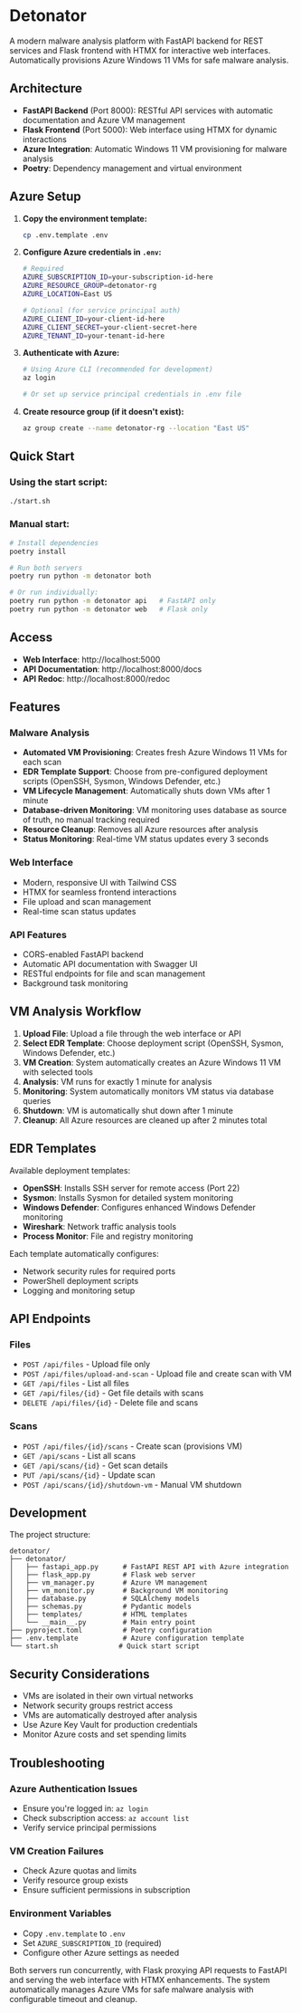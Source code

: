 # Detonator

A modern malware analysis platform with FastAPI backend for REST services and Flask frontend with HTMX for interactive web interfaces. Automatically provisions Azure Windows 11 VMs for safe malware analysis.

## Architecture

- **FastAPI Backend** (Port 8000): RESTful API services with automatic documentation and Azure VM management
- **Flask Frontend** (Port 5000): Web interface using HTMX for dynamic interactions
- **Azure Integration**: Automatic Windows 11 VM provisioning for malware analysis
- **Poetry**: Dependency management and virtual environment

## Azure Setup

1. **Copy the environment template:**
   ```bash
   cp .env.template .env
   ```

2. **Configure Azure credentials in `.env`:**
   ```bash
   # Required
   AZURE_SUBSCRIPTION_ID=your-subscription-id-here
   AZURE_RESOURCE_GROUP=detonator-rg
   AZURE_LOCATION=East US
   
   # Optional (for service principal auth)
   AZURE_CLIENT_ID=your-client-id-here
   AZURE_CLIENT_SECRET=your-client-secret-here
   AZURE_TENANT_ID=your-tenant-id-here
   ```

3. **Authenticate with Azure:**
   ```bash
   # Using Azure CLI (recommended for development)
   az login
   
   # Or set up service principal credentials in .env file
   ```

4. **Create resource group (if it doesn't exist):**
   ```bash
   az group create --name detonator-rg --location "East US"
   ```

## Quick Start

### Using the start script:
```bash
./start.sh
```

### Manual start:
```bash
# Install dependencies
poetry install

# Run both servers
poetry run python -m detonator both

# Or run individually:
poetry run python -m detonator api   # FastAPI only
poetry run python -m detonator web   # Flask only
```

## Access

- **Web Interface**: http://localhost:5000
- **API Documentation**: http://localhost:8000/docs
- **API Redoc**: http://localhost:8000/redoc

## Features

### Malware Analysis
- **Automated VM Provisioning**: Creates fresh Azure Windows 11 VMs for each scan
- **EDR Template Support**: Choose from pre-configured deployment scripts (OpenSSH, Sysmon, Windows Defender, etc.)
- **VM Lifecycle Management**: Automatically shuts down VMs after 1 minute
- **Database-driven Monitoring**: VM monitoring uses database as source of truth, no manual tracking required
- **Resource Cleanup**: Removes all Azure resources after analysis
- **Status Monitoring**: Real-time VM status updates every 3 seconds

### Web Interface
- Modern, responsive UI with Tailwind CSS
- HTMX for seamless frontend interactions
- File upload and scan management
- Real-time scan status updates

### API Features
- CORS-enabled FastAPI backend
- Automatic API documentation with Swagger UI
- RESTful endpoints for file and scan management
- Background task monitoring

## VM Analysis Workflow

1. **Upload File**: Upload a file through the web interface or API
2. **Select EDR Template**: Choose deployment script (OpenSSH, Sysmon, Windows Defender, etc.)
3. **VM Creation**: System automatically creates an Azure Windows 11 VM with selected tools
4. **Analysis**: VM runs for exactly 1 minute for analysis
5. **Monitoring**: System automatically monitors VM status via database queries
6. **Shutdown**: VM is automatically shut down after 1 minute
7. **Cleanup**: All Azure resources are cleaned up after 2 minutes total

## EDR Templates

Available deployment templates:
- **OpenSSH**: Installs SSH server for remote access (Port 22)
- **Sysmon**: Installs Sysmon for detailed system monitoring
- **Windows Defender**: Configures enhanced Windows Defender monitoring
- **Wireshark**: Network traffic analysis tools
- **Process Monitor**: File and registry monitoring

Each template automatically configures:
- Network security rules for required ports
- PowerShell deployment scripts
- Logging and monitoring setup

## API Endpoints

### Files
- `POST /api/files` - Upload file only
- `POST /api/files/upload-and-scan` - Upload file and create scan with VM
- `GET /api/files` - List all files
- `GET /api/files/{id}` - Get file details with scans
- `DELETE /api/files/{id}` - Delete file and scans

### Scans
- `POST /api/files/{id}/scans` - Create scan (provisions VM)
- `GET /api/scans` - List all scans
- `GET /api/scans/{id}` - Get scan details
- `PUT /api/scans/{id}` - Update scan
- `POST /api/scans/{id}/shutdown-vm` - Manual VM shutdown

## Development

The project structure:
```
detonator/
├── detonator/
│   ├── fastapi_app.py      # FastAPI REST API with Azure integration
│   ├── flask_app.py        # Flask web server
│   ├── vm_manager.py       # Azure VM management
│   ├── vm_monitor.py       # Background VM monitoring
│   ├── database.py         # SQLAlchemy models
│   ├── schemas.py          # Pydantic models
│   ├── templates/          # HTML templates
│   └── __main__.py         # Main entry point
├── pyproject.toml          # Poetry configuration
├── .env.template           # Azure configuration template
└── start.sh               # Quick start script
```

## Security Considerations

- VMs are isolated in their own virtual networks
- Network security groups restrict access
- VMs are automatically destroyed after analysis
- Use Azure Key Vault for production credentials
- Monitor Azure costs and set spending limits

## Troubleshooting

### Azure Authentication Issues
- Ensure you're logged in: `az login`
- Check subscription access: `az account list`
- Verify service principal permissions

### VM Creation Failures
- Check Azure quotas and limits
- Verify resource group exists
- Ensure sufficient permissions in subscription

### Environment Variables
- Copy `.env.template` to `.env`
- Set `AZURE_SUBSCRIPTION_ID` (required)
- Configure other Azure settings as needed

Both servers run concurrently, with Flask proxying API requests to FastAPI and serving the web interface with HTMX enhancements. The system automatically manages Azure VMs for safe malware analysis with configurable timeout and cleanup.
